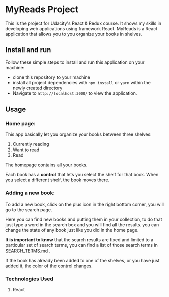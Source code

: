 # MyReads Project

This is the project for Udacity's React & Redux course.
It shows my skills in developing web applications using framework React.
MyReads is a React application that allows you to you organize your books in shelves.

## Install and run
Follow these simple steps to install and run this application on your machine:

* clone this repository to your machine
* install all project dependencies with `npm install` or `yarn` within the newly created directory
* Navigate to `http://localhost:3000/` to view the application.


## Usage
### Home page:
This app basically let you organize your books between three shelves:
1. Currently reading
2. Want to read
3. Read

The homepage contains all your books.

Each book has a **control** that lets you select the shelf for that book. When you select a different shelf, the book moves there.

### Adding a new book:
To add a new book, click on the plus icon in the right bottom corner, you will go to the search page.

Here you can find new books and putting them in your collection, to do that just type a word in the search box and you will find all the results. you can change the state of any book just like you did in the home page.

**It is important to know** that the search results are fixed and limited to a particular set of search terms, you can find a list of those search terms in [SEARCH_TERMS.md](SEARCH_TERMS.md) .

If the book has already been added to one of the shelves, or you have just added it, the color of the control changes.

### Technologies Used
1. React
